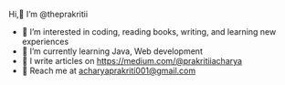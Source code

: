    Hi,👋 I’m @theprakritii 
- 🧩 I’m interested in coding, reading books, writing, and learning new experiences
- 🌱 I’m currently learning Java, Web development
- 📝 I write articles on https://medium.com/@prakritiiacharya
- 📧 Reach me at acharyaprakriti001@gmail.com
   
  

<!---
theprakritii/theprakritii is a ✨ special ✨ repository because its `README.md` (this file) appears on your GitHub profile.
You can click the Preview link to take a look at your changes.
--->
